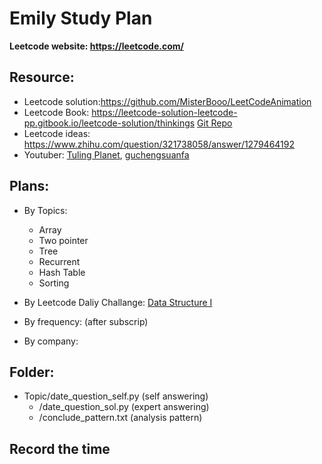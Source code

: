 # Emily Study Plan

**Leetcode website: https://leetcode.com/**

## Resource: 
- Leetcode solution:https://github.com/MisterBooo/LeetCodeAnimation
- Leetcode Book: https://leetcode-solution-leetcode-pp.gitbook.io/leetcode-solution/thinkings [Git Repo](https://github.com/azl397985856/leetcode)
- Leetcode ideas: https://www.zhihu.com/question/321738058/answer/1279464192
- Youtuber: [Tuling Planet](https://www.youtube.com/channel/UCaShCEomtBrCb-B0NRrGqzg), [guchengsuanfa](https://www.youtube.com/c/%E5%8F%A4%E5%9F%8E%E7%AE%97%E6%B3%95)


## Plans:
- By Topics: 
	- Array
	- Two pointer
	- Tree
	- Recurrent
	- Hash Table
	- Sorting

- By Leetcode Daliy Challange: [Data Structure I](https://leetcode.com/study-plan/data-structure/?progress=o1wzxrs)

- By frequency:
(after subscrip)

- By company:

## Folder:
- Topic/date_question_self.py (self answering)
	- /date_question_sol.py (expert answering)
	- /conclude_pattern.txt (analysis pattern)

## Record the time



